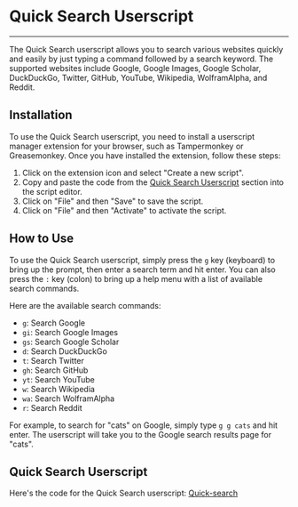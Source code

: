 # Quick Search Userscript

---
The Quick Search userscript allows you to search various websites quickly and easily by just typing a command followed by a search keyword. The supported websites include Google, Google Images, Google Scholar, DuckDuckGo, Twitter, GitHub, YouTube, Wikipedia, WolframAlpha, and Reddit.

## Installation

To use the Quick Search userscript, you need to install a userscript manager extension for your browser, such as Tampermonkey or Greasemonkey. Once you have installed the extension, follow these steps:

1. Click on the extension icon and select "Create a new script".
2. Copy and paste the code from the [Quick Search Userscript](#quick-search-userscript) section into the script editor.
3. Click on "File" and then "Save" to save the script.
4. Click on "File" and then "Activate" to activate the script.

## How to Use

To use the Quick Search userscript, simply press the `g` key (keyboard) to bring up the prompt, then enter a search term and hit enter. You can also press the `:` key (colon) to bring up a help menu with a list of available search commands.

Here are the available search commands:

- `g`: Search Google
- `gi`: Search Google Images
- `gs`: Search Google Scholar
- `d`: Search DuckDuckGo
- `t`: Search Twitter
- `gh`: Search GitHub
- `yt`: Search YouTube
- `w`: Search Wikipedia
- `wa`: Search WolframAlpha
- `r`: Search Reddit

For example, to search for "cats" on Google, simply type `g g cats` and hit enter. The userscript will take you to the Google search results page for "cats".

## Quick Search Userscript

Here's the code for the Quick Search userscript:
[Quick-search](https://raw.githubusercontent.com/WhyWhatHow/powertoys4browser/master/js/quick-search.js)

